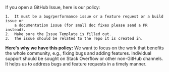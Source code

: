 If you open a GitHub Issue, here is our policy:

    1.  It must be a bug/performance issue or a feature request or a build issue or
        a documentation issue (for small doc fixes please send a PR instead).
    2.  Make sure the Issue Template is filled out.
    3.  The issue should be related to the repo it is created in.

**Here's why we have this policy:** We want to focus on the work that benefits
the whole community, e.g., fixing bugs and adding features. Individual support
should be sought on Stack Overflow or other non-GitHub channels. It helps us to
address bugs and feature requests in a timely manner.